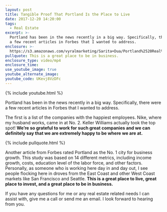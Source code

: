 ```yaml
---
layout: post
title: Tangible Proof That Portland Is the Place to Live
date: 2017-12-20 14:20:00
tags:
  - Real Estate
excerpt: >-
  Portland has been in the news recently in a big way. Specifically, there were
  a few recent articles in Forbes that I wanted to address.
enclosure: >-
  https://s3.amazonaws.com/vyralmarketing/Sarita+Dua/Portland%2520Real%2520Estate%2520Agent-%25202%2520new%2520studies%2520show%2520Portland%2520is%2520great.mp4
pullquote: This is a great place to be in business.
enclosure_type: video/mp4
enclosure_time:
use_youtube_image: true
youtube_alternate_image:
youtube_code: UKevj8VzDFc
---
```



{% include youtube.html %}

Portland has been in the news recently in a big way. Specifically, there were a few recent articles in Forbes that I wanted to address.

The first is a list of the companies with the happiest employees. Nike, where my husband works, came in at No. 2. Keller Williams actually took the top spot! **We’re so grateful to work for such great companies and we can definitely say that we are extremely happy to be where we are at.**

{% include pullquote.html %}

Another article from Forbes rated Portland as the No. 1 city for business growth. This study was based on 14 different metrics, including income growth, costs, education level of the labor force, and other factors. Personally, as someone who is working here day in and day out, I see people flocking here in droves from the East Coast and other West Coast markets like San Francisco and Seattle. **This is a great place to live, great place to invest, and a great place to be in business.**

If you have any questions for me or any real estate related needs I can assist with, give me a call or send me an email. I look forward to hearing from you.